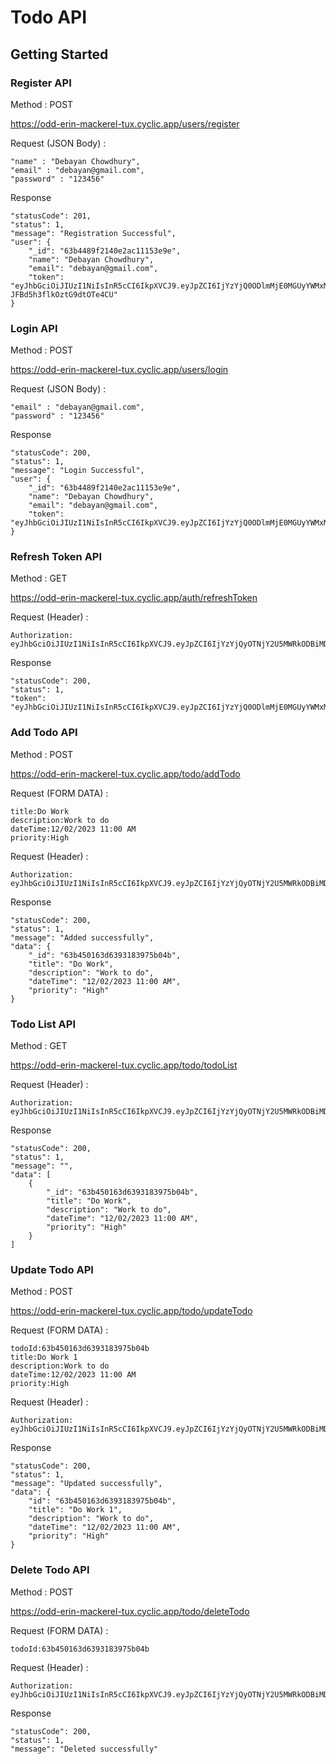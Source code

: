 
# Todo API

## Getting Started

### Register API

Method : POST

https://odd-erin-mackerel-tux.cyclic.app/users/register


Request (JSON Body) : 


    "name" : "Debayan Chowdhury",
    "email" : "debayan@gmail.com",
    "password" : "123456"


Response 

    "statusCode": 201,
    "status": 1,
    "message": "Registration Successful",
    "user": {
        "_id": "63b4489f2140e2ac11153e9e",
        "name": "Debayan Chowdhury",
        "email": "debayan@gmail.com",
        "token": "eyJhbGciOiJIUzI1NiIsInR5cCI6IkpXVCJ9.eyJpZCI6IjYzYjQ0ODlmMjE0MGUyYWMxMTE1M2U5ZSIsImlhdCI6MTY3Mjc1OTQ1NSwiZXhwIjoxNjcyNzYzMDU1fQ.2lHtLdu0ihfrQy90FFX-JFBd5h3flkOztG9dtOTe4CU"
    }


### Login API

Method : POST

https://odd-erin-mackerel-tux.cyclic.app/users/login


Request (JSON Body) : 

    "email" : "debayan@gmail.com",
    "password" : "123456"

Response 


    "statusCode": 200,
    "status": 1,
    "message": "Login Successful",
    "user": {
        "_id": "63b4489f2140e2ac11153e9e",
        "name": "Debayan Chowdhury",
        "email": "debayan@gmail.com",
        "token": "eyJhbGciOiJIUzI1NiIsInR5cCI6IkpXVCJ9.eyJpZCI6IjYzYjQ0ODlmMjE0MGUyYWMxMTE1M2U5ZSIsImlhdCI6MTY3Mjc1OTU2NCwiZXhwIjoxNjcyNzYzMTY0fQ.rPmqiGcamN05ne8Q2UAoeZhk25iIb5B2CCpJoMIAH1A"
    }


### Refresh Token API

Method : GET

https://odd-erin-mackerel-tux.cyclic.app/auth/refreshToken

Request (Header) : 

    Authorization: eyJhbGciOiJIUzI1NiIsInR5cCI6IkpXVCJ9.eyJpZCI6IjYzYjQyOTNjY2U5MWRkODBiMDRjOTZjNiIsImlhdCI6MTY3Mjc1Nzc4OCwiZXhwIjoxNjcyNzYxMzg4fQ.ChvNajGbEs6hxfm0nfeUqibnEItY9tGpsLqFULShEnY

Response 

    "statusCode": 200,
    "status": 1,
    "token": "eyJhbGciOiJIUzI1NiIsInR5cCI6IkpXVCJ9.eyJpZCI6IjYzYjQ0ODlmMjE0MGUyYWMxMTE1M2U5ZSIsImlhdCI6MTY3Mjc2MjE0MywiZXhwIjoxNjcyNzY1NzQzfQ.DK6HcxSSnb5UMwOpSyDpWtOZEduNHsxlDoOo2VOfFqQ"



### Add Todo API

Method : POST

https://odd-erin-mackerel-tux.cyclic.app/todo/addTodo


Request (FORM DATA) : 

    title:Do Work
    description:Work to do
    dateTime:12/02/2023 11:00 AM
    priority:High

Request (Header) : 

    Authorization: eyJhbGciOiJIUzI1NiIsInR5cCI6IkpXVCJ9.eyJpZCI6IjYzYjQyOTNjY2U5MWRkODBiMDRjOTZjNiIsImlhdCI6MTY3Mjc1Nzc4OCwiZXhwIjoxNjcyNzYxMzg4fQ.ChvNajGbEs6hxfm0nfeUqibnEItY9tGpsLqFULShEnY

Response 

    "statusCode": 200,
    "status": 1,
    "message": "Added successfully",
    "data": {
        "_id": "63b450163d6393183975b04b",
        "title": "Do Work",
        "description": "Work to do",
        "dateTime": "12/02/2023 11:00 AM",
        "priority": "High"
    }

### Todo List API

Method : GET

https://odd-erin-mackerel-tux.cyclic.app/todo/todoList

Request (Header) : 

    Authorization: eyJhbGciOiJIUzI1NiIsInR5cCI6IkpXVCJ9.eyJpZCI6IjYzYjQyOTNjY2U5MWRkODBiMDRjOTZjNiIsImlhdCI6MTY3Mjc1Nzc4OCwiZXhwIjoxNjcyNzYxMzg4fQ.ChvNajGbEs6hxfm0nfeUqibnEItY9tGpsLqFULShEnY

Response 

    "statusCode": 200,
    "status": 1,
    "message": "",
    "data": [
        {
            "_id": "63b450163d6393183975b04b",
            "title": "Do Work",
            "description": "Work to do",
            "dateTime": "12/02/2023 11:00 AM",
            "priority": "High"
        }
    ]

### Update Todo API

Method : POST

https://odd-erin-mackerel-tux.cyclic.app/todo/updateTodo

Request (FORM DATA) : 

    todoId:63b450163d6393183975b04b
    title:Do Work 1
    description:Work to do
    dateTime:12/02/2023 11:00 AM
    priority:High

Request (Header) : 

    Authorization: eyJhbGciOiJIUzI1NiIsInR5cCI6IkpXVCJ9.eyJpZCI6IjYzYjQyOTNjY2U5MWRkODBiMDRjOTZjNiIsImlhdCI6MTY3Mjc1Nzc4OCwiZXhwIjoxNjcyNzYxMzg4fQ.ChvNajGbEs6hxfm0nfeUqibnEItY9tGpsLqFULShEnY

Response


    "statusCode": 200,
    "status": 1,
    "message": "Updated successfully",
    "data": {
        "id": "63b450163d6393183975b04b",
        "title": "Do Work 1",
        "description": "Work to do",
        "dateTime": "12/02/2023 11:00 AM",
        "priority": "High"
    }


### Delete Todo API

Method : POST

https://odd-erin-mackerel-tux.cyclic.app/todo/deleteTodo

Request (FORM DATA) : 

    todoId:63b450163d6393183975b04b

Request (Header) : 

    Authorization: eyJhbGciOiJIUzI1NiIsInR5cCI6IkpXVCJ9.eyJpZCI6IjYzYjQyOTNjY2U5MWRkODBiMDRjOTZjNiIsImlhdCI6MTY3Mjc1Nzc4OCwiZXhwIjoxNjcyNzYxMzg4fQ.ChvNajGbEs6hxfm0nfeUqibnEItY9tGpsLqFULShEnY

Response


    "statusCode": 200,
    "status": 1,
    "message": "Deleted successfully"
